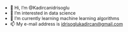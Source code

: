 - 👋 Hi, I’m @Kadircanidrisoglu
- 👀 I’m interested in data science
- 🌱 I’m currently learning machine learning algorithms
- 📫 My e-mail address is idrisoglukadircan@gmail.com



